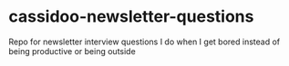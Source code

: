 # cassidoo-newsletter-questions
Repo for newsletter interview questions I do when I get bored instead of being productive or being outside
